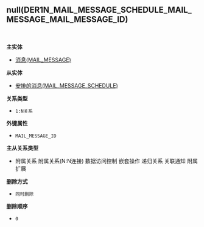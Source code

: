 ## null(DER1N_MAIL_MESSAGE_SCHEDULE_MAIL_MESSAGE_MAIL_MESSAGE_ID) <!-- {docsify-ignore-all} -->



<br>
<p class="panel-title"><b>主实体</b></p>

* [消息(MAIL_MESSAGE)](module/mail/mail_message)

<p class="panel-title"><b>从实体</b></p>

* [安排的消息(MAIL_MESSAGE_SCHEDULE)](module/mail/mail_message_schedule)

<p class="panel-title"><b>关系类型</b></p>

* `1:N关系`

<p class="panel-title"><b>外键属性</b></p>

* `MAIL_MESSAGE_ID`

<p class="panel-title"><b>主从关系类型</b></p>

* <i class="fa fa-square"/></i> 附属关系 <i class="fa fa-square"/></i> 附属关系(N:N连接) <i class="fa fa-square"/></i> 数据访问控制 <i class="fa fa-square"/></i> 嵌套操作 <i class="fa fa-square"/></i> 递归关系 <i class="fa fa-square"/></i> 关联通知 <i class="fa fa-square"/></i> 附属扩展

<p class="panel-title"><b>删除方式</b></p>

* `同时删除`

<p class="panel-title"><b>删除顺序</b></p>

* `0`
